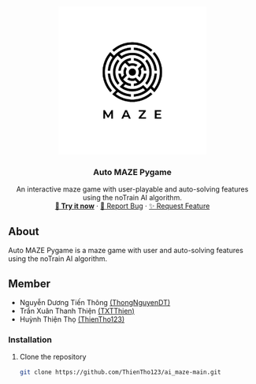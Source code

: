 <div align="center">
  <a href="https://github.com/ThongNguyenDT/ai_maze">
    <img src="assets/image/logo.png" alt="Logo" width="300" height="300">
  </a>

  <h3 align="center">Auto MAZE Pygame</h3>

  <p align="center">
    An interactive maze game with user-playable and auto-solving features using the noTrain AI algorithm.
    <br />
    <a href="https://github.com/ThienTho123/ai_maze-main"><strong>🚀 Try it now</strong></a>
    ·
    <a href="https://github.com/ThienTho123/ai_maze-main/issues">🐛 Report Bug</a>
    ·
    <a href="https://github.com/ThienTho123/ai_maze-main/issues">✨ Request Feature</a>
  </p>
</div>

<!-- ABOUT -->
## About

Auto MAZE Pygame is a maze game with user and auto-solving features using the noTrain AI algorithm.

## Member

- Nguyễn Dương Tiến Thông [(ThongNguyenDT)](https://github.com/ThongNguyenDT)
- Trần Xuân Thanh Thiện [(TXTThien)](https://github.com/TXTThien)
- Huỳnh Thiện Thọ [(ThienTho123)](https://github.com/ThienTho123)

### Installation

1. Clone the repository
   ```sh
   git clone https://github.com/ThienTho123/ai_maze-main.git
